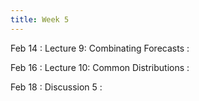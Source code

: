 ```yaml
---
title: Week 5
---
```


Feb 14
: Lecture 9: Combinating Forecasts
    :  

Feb 16
: Lecture 10: Common Distributions
    :  

Feb 18
: Discussion 5
    :  